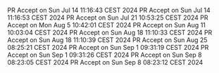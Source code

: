 PR Accept on Sun Jul 14 11:16:43 CEST 2024
PR Accept on Sun Jul 14 11:16:53 CEST 2024
PR Accept on Sun Jul 21 10:53:25 CEST 2024
PR Accept on Mon Aug  5 10:42:01 CEST 2024
PR Accept on Sun Aug 11 10:03:04 CEST 2024
PR Accept on Sun Aug 18 11:10:33 CEST 2024
PR Accept on Sun Aug 18 11:10:39 CEST 2024
PR Accept on Sun Aug 25 08:25:21 CEST 2024
PR Accept on Sun Sep  1 09:31:19 CEST 2024
PR Accept on Sun Sep  1 09:31:26 CEST 2024
PR Accept on Sun Sep  8 08:23:05 CEST 2024
PR Accept on Sun Sep  8 08:23:12 CEST 2024
